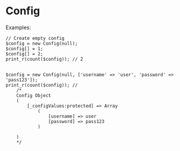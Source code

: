 # Config
Examples:

    // Create empty config
    $config = new Config(null);
    $config[] = 1;
    $config[] = 2;
    print_r(count($config)); // 2


    $config = new Config(null, ['username' => 'user', 'password' => 'pass123']);
    print_r(count($config)); // 
		/*
		Config Object
		(
		    [_configValues:protected] => Array
		        (
		            [username] => user
		            [password] => pass123
		        )
		
		)
		*/
